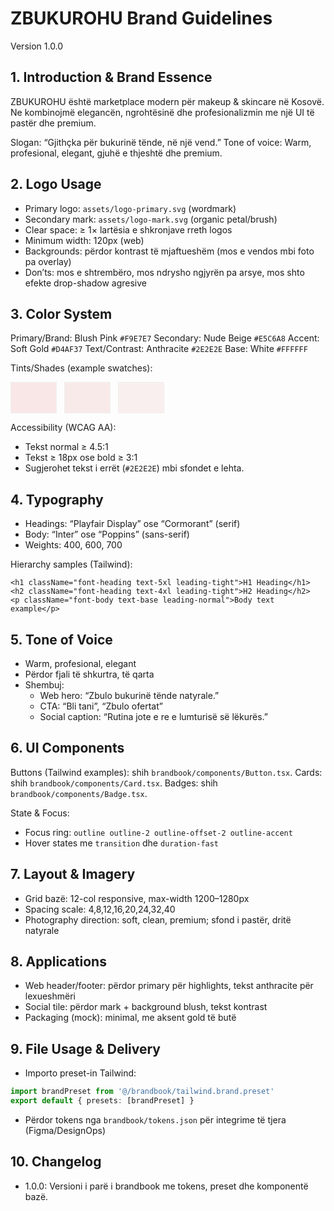 # ZBUKUROHU Brand Guidelines

Version 1.0.0

## 1. Introduction & Brand Essence
ZBUKUROHU është marketplace modern për makeup & skincare në Kosovë. Ne kombinojmë elegancën, ngrohtësinë dhe profesionalizmin me një UI të pastër dhe premium.

Slogan: “Gjithçka për bukurinë tënde, në një vend.”
Tone of voice: Warm, profesional, elegant, gjuhë e thjeshtë dhe premium.

## 2. Logo Usage
- Primary logo: `assets/logo-primary.svg` (wordmark)
- Secondary mark: `assets/logo-mark.svg` (organic petal/brush)
- Clear space: ≥ 1× lartësia e shkronjave rreth logos
- Minimum width: 120px (web)
- Backgrounds: përdor kontrast të mjaftueshëm (mos e vendos mbi foto pa overlay)
- Don’ts: mos e shtrembëro, mos ndrysho ngjyrën pa arsye, mos shto efekte drop-shadow agresive

## 3. Color System
Primary/Brand: Blush Pink `#F9E7E7`
Secondary: Nude Beige `#E5C6A8`
Accent: Soft Gold `#D4AF37`
Text/Contrast: Anthracite `#2E2E2E`
Base: White `#FFFFFF`

Tints/Shades (example swatches):
<div style="display:flex;gap:12px;margin:12px 0;align-items:flex-end;">
  <div style="width:72px;height:48px;background:#F9E7E7;border:1px solid #eee"></div>
  <div style="width:72px;height:48px;background:#F9E7E7CC;border:1px solid #eee"></div>
  <div style="width:72px;height:48px;background:#F9E7E799;border:1px solid #eee"></div>
</div>

Accessibility (WCAG AA):
- Tekst normal ≥ 4.5:1
- Tekst ≥ 18px ose bold ≥ 3:1
- Sugjerohet tekst i errët (`#2E2E2E`) mbi sfondet e lehta.

## 4. Typography
- Headings: “Playfair Display” ose “Cormorant” (serif)
- Body: “Inter” ose “Poppins” (sans-serif)
- Weights: 400, 600, 700

Hierarchy samples (Tailwind):
```tsx
<h1 className="font-heading text-5xl leading-tight">H1 Heading</h1>
<h2 className="font-heading text-4xl leading-tight">H2 Heading</h2>
<p className="font-body text-base leading-normal">Body text example</p>
```

## 5. Tone of Voice
- Warm, profesional, elegant
- Përdor fjali të shkurtra, të qarta
- Shembuj:
  - Web hero: “Zbulo bukurinë tënde natyrale.”
  - CTA: “Bli tani”, “Zbulo ofertat”
  - Social caption: “Rutina jote e re e lumturisë së lëkurës.”

## 6. UI Components
Buttons (Tailwind examples): shih `brandbook/components/Button.tsx`.
Cards: shih `brandbook/components/Card.tsx`.
Badges: shih `brandbook/components/Badge.tsx`.

State & Focus:
- Focus ring: `outline outline-2 outline-offset-2 outline-accent`
- Hover states me `transition` dhe `duration-fast`

## 7. Layout & Imagery
- Grid bazë: 12-col responsive, max-width 1200–1280px
- Spacing scale: 4,8,12,16,20,24,32,40
- Photography direction: soft, clean, premium; sfond i pastër, dritë natyrale

## 8. Applications
- Web header/footer: përdor primary për highlights, tekst anthracite për lexueshmëri
- Social tile: përdor mark + background blush, tekst kontrast
- Packaging (mock): minimal, me aksent gold të butë

## 9. File Usage & Delivery
- Importo preset-in Tailwind:
```ts
import brandPreset from '@/brandbook/tailwind.brand.preset'
export default { presets: [brandPreset] }
```
- Përdor tokens nga `brandbook/tokens.json` për integrime të tjera (Figma/DesignOps)

## 10. Changelog
- 1.0.0: Versioni i parë i brandbook me tokens, preset dhe komponentë bazë.
